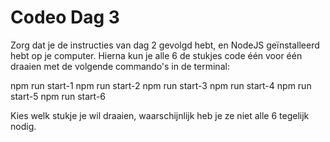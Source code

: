 # Codeo Dag 3

Zorg dat je de instructies van dag 2 gevolgd hebt, en NodeJS geïnstalleerd hebt
op je computer. Hierna kun je alle 6 de stukjes code één voor één draaien met de 
volgende commando's in de terminal:

npm run start-1
npm run start-2
npm run start-3
npm run start-4
npm run start-5
npm run start-6

Kies welk stukje je wil draaien, waarschijnlijk heb je ze niet alle 6 tegelijk 
nodig.